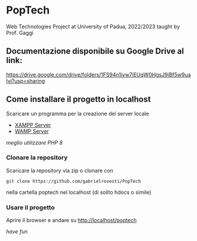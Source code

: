 # PopTech
Web Technologies Project at University of Padua, 2022/2023 taught by Prof. Gaggi

## Documentazione disponibile su Google Drive al link:
https://drive.google.com/drive/folders/1FS94n1iyw7iEUqW0HgsJ9iBf5w9uaIvi?usp=sharing

## Come installare il progetto in localhost

Scaricare un programma per la creazione del server locale

- [XAMPP Server](https://www.apachefriends.org/download.html)
- [WAMP Server](https://www.wampserver.com/en/download-wampserver-64bits/)

_meglio utilizzare PHP 8_

### Clonare la repository 

Scaricare la repository via zip o clonare con

`git clone https://github.com/gabrielrovesti/PopTech`

nella cartella poptech nel localhost (di solito hdocs o simile)
 
### Usare il progetto

Aprire il browser e andare su [http://localhost/poptech](http://localhost/poptech)

_have fun_